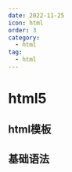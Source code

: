 ```yaml
---
date: 2022-11-25
icon: html
order: 3
category:
  - html
tag:
  - html
---
```

# html5

## html模板

## 基础语法
